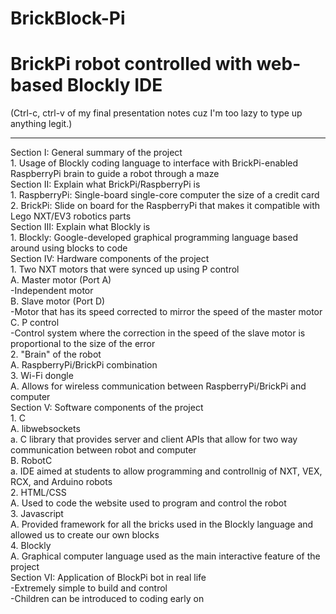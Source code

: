 BrickBlock-Pi
=============

BrickPi robot controlled with web-based Blockly IDE 
=============

(Ctrl-c, ctrl-v of my final presentation notes cuz I'm too lazy to type up anything legit.)
____________________________________________________________________________________________
Section I: General summary of the project<br>
		1. Usage of Blockly coding language to interface with BrickPi-enabled RaspberryPi brain to guide a robot through a maze<br>
Section II: Explain what BrickPi/RaspberryPi is<br>
		1. RaspberryPi: Single-board single-core computer the size of a credit card<br>
		2. BrickPi: Slide on board for the RaspberryPi that makes it compatible with Lego NXT/EV3 robotics parts<br>
Section III: Explain what Blockly is<br>
		1. Blockly: Google-developed graphical programming language based around using blocks to code<br>
Section IV: Hardware components of the project<br>
		1. Two NXT motors that were synced up using P control<br>
			A. Master motor (Port A)<br>
				-Independent motor<br>
			B. Slave motor (Port D)<br>
				-Motor that has its speed corrected to mirror the speed of the master motor<br>
			C. P control<br>
				-Control system where the correction in the speed of the slave motor is proportional to the size of the error<br> 
		2. "Brain" of the robot<br>
			A. RaspberryPi/BrickPi combination<br>
		3. Wi-Fi dongle<br>
			A. Allows for wireless communication between RaspberryPi/BrickPi and computer<br> 
Section V: Software components of the project<br>
		1. C<br>
			A. libwebsockets<br>
				a. C library that provides server and client APIs that allow for two way communication between robot and computer<br>
			B. RobotC<br>
				a. IDE aimed at students to allow programming and controllnig of NXT, VEX, RCX, and Arduino robots<br> 
		2. HTML/CSS<br>
			A. Used to code the website used to program and control the robot<br>
		3. Javascript<br>
			A. Provided framework for all the bricks used in the Blockly language and allowed us to create our own blocks<br>
		4. Blockly<br>
			A. Graphical computer language used as the main interactive feature of the project<br> 
Section VI: Application of BlockPi bot in real life<br>
		-Extremely simple to build and control<br>
			-Children can be introduced to coding early on
